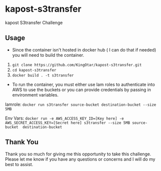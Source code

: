 # kapost-s3transfer
kapost S3transfer Challenge


## Usage
- Since the container isn't hosted in docker hub ( I can do that if needed) you will need to build the container.
1. `git clone https://github.com/KingOtar/kapost-s3transfer.git`
2. `cd kapost-s3transfer`
3. `docker build . -t s3transfer`

- To run the container, you must either use Iam roles to authenticate into AWS to use the buckets or you can provide credentials by passing in environment variables.

 Iamrole: `docker run s3transfer source-bucket destination-bucket --size 5MB`
 
 Env Vars: `docker run -e AWS_ACCESS_KEY_ID=[Key here] -e AWS_SECRET_ACCESS_KEY=[Secret here] s3transfer --size 5MB source-bucket  destination-bucket`


## Thank You
Thank you so much for giving me this opportunity to take this challenge. Please let me know if you have any questions or concerns and I will do my best to assist.


